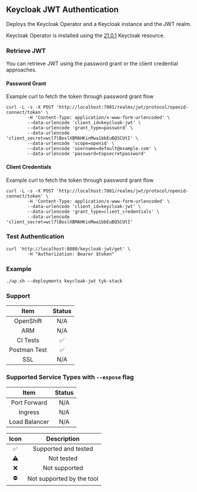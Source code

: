 ## Keycloak JWT Authentication
Deploys the Keycloak Operator and a Keycloak instance and the JWT realm.

Keycloak Operator is installed using the
[21.0.1](https://raw.githubusercontent.com/keycloak/keycloak-k8s-resources/21.0.1/kubernetes)
Keycloak resource.

### Retrieve JWT
You can retrieve JWT using the password grant or the client credential
approaches.

#### Password Grant
Example curl to fetch the token through password grant flow
```
curl -L -s -X POST 'http://localhost:7001/realms/jwt/protocol/openid-connect/token' \
		-H 'Content-Type: application/x-www-form-urlencoded' \
		--data-urlencode 'client_id=keycloak-jwt' \
		--data-urlencode 'grant_type=password' \
		--data-urlencode 'client_secret=wcl7lBoslXBMAHKinMwa1bbEuBQSCUtI' \
		--data-urlencode 'scope=openid' \
		--data-urlencode 'username=default@example.com' \
		--data-urlencode 'password=topsecretpassword'
```

#### Client Credentials
Example curl to fetch the token through password grant flow
```
curl -L -s -X POST 'http://localhost:7001/realms/jwt/protocol/openid-connect/token' \
		-H 'Content-Type: application/x-www-form-urlencoded' \
		--data-urlencode 'client_id=keycloak-jwt' \
		--data-urlencode 'grant_type=client_credentials' \
		--data-urlencode 'client_secret=wcl7lBoslXBMAHKinMwa1bbEuBQSCUtI'
```

### Test Authentication
```
curl 'http://localhost:8080/keycloak-jwt/get' \
		-H "Authorization: Bearer $token"
```

### Example
```
./up.sh --deployments keycloak-jwt tyk-stack
```

### Support
|     Item     |       Status       |
|:------------:|:------------------:|
|  OpenShift   |        N/A         |
|     ARM      |        N/A         |
|   CI Tests   | :white_check_mark: |
| Postman Test | :white_check_mark: |
|     SSL      |        N/A         |

### Supported Service Types with `--expose` flag
|     Item      | Status |
|:-------------:|:------:|
| Port Forward  |  N/A   |
|    Ingress    |  N/A   |
| Load Balancer |  N/A   |

|        Icon        |        Description        |
|:------------------:|:-------------------------:|
| :white_check_mark: |   Supported and tested    |
|     :warning:      |        Not tested         |
|        :x:         |       Not supported       |
|     :no_entry:     | Not supported by the tool |
